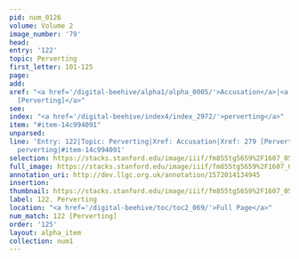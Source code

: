 ```yaml
---
pid: num_0126
volume: Volume 2
image_number: '79'
head: 
entry: '122'
topic: Perverting
first_letter: 101-125
page: 
add: 
xref: "<a href='/digital-beehive/alpha1/alpha_0005/'>Accusation</a>|<a href='/digital-beehive/num2/num_0313/'>279
  [Perverting]</a>"
see: 
index: "<a href='/digital-beehive/index4/index_2972/'>perverting</a>"
item: "#item-14c994091"
unparsed: 
line: 'Entry: 122|Topic: Perverting|Xref: Accusation|Xref: 279 [Perverting]|Index:
  perverting|#item-14c994091'
selection: https://stacks.stanford.edu/image/iiif/fm855tg5659%2F1607_0546/261,795,3109,512/full/0/default.jpg
full_image: https://stacks.stanford.edu/image/iiif/fm855tg5659%2F1607_0546/full/full/0/default.jpg
annotation_uri: http://dev.llgc.org.uk/annotation/1572014134945
insertion: 
thumbnail: https://stacks.stanford.edu/image/iiif/fm855tg5659%2F1607_0546/261,795,600,180/250,/0/default.jpg
label: 122. Perverting
location: "<a href='/digital-beehive/toc/toc2_069/'>Full Page</a>"
num_match: 122 [Perverting]
order: '125'
layout: alpha_item
collection: num1
---
```

